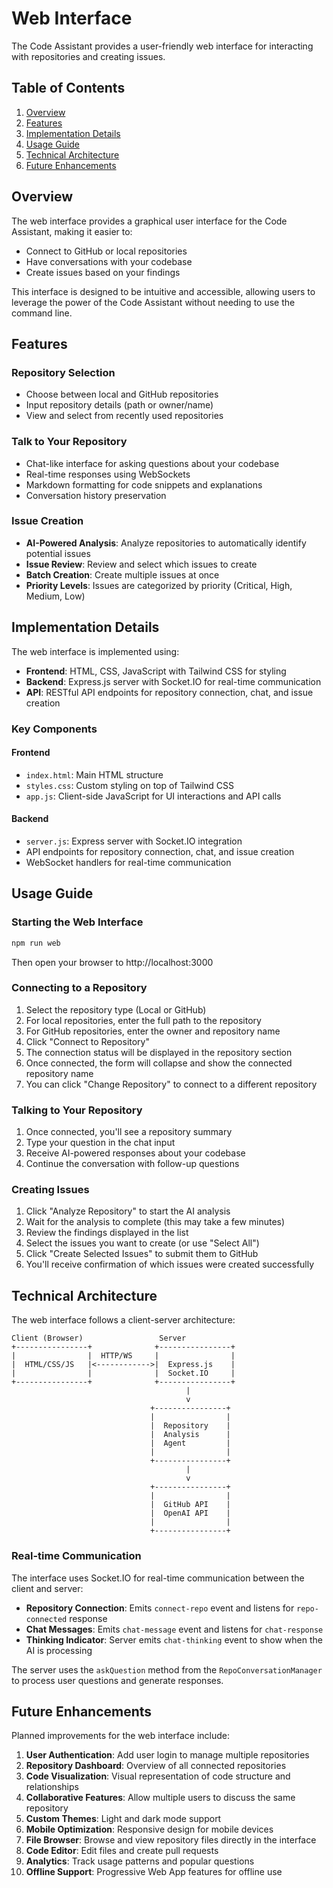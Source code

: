 # Web Interface

The Code Assistant provides a user-friendly web interface for interacting with repositories and creating issues.

## Table of Contents

1. [Overview](#overview)
2. [Features](#features)
3. [Implementation Details](#implementation-details)
4. [Usage Guide](#usage-guide)
5. [Technical Architecture](#technical-architecture)
6. [Future Enhancements](#future-enhancements)

## Overview

The web interface provides a graphical user interface for the Code Assistant, making it easier to:

- Connect to GitHub or local repositories
- Have conversations with your codebase
- Create issues based on your findings

This interface is designed to be intuitive and accessible, allowing users to leverage the power of the Code Assistant without needing to use the command line.

## Features

### Repository Selection

- Choose between local and GitHub repositories
- Input repository details (path or owner/name)
- View and select from recently used repositories

### Talk to Your Repository

- Chat-like interface for asking questions about your codebase
- Real-time responses using WebSockets
- Markdown formatting for code snippets and explanations
- Conversation history preservation

### Issue Creation

- **AI-Powered Analysis**: Analyze repositories to automatically identify potential issues
- **Issue Review**: Review and select which issues to create
- **Batch Creation**: Create multiple issues at once
- **Priority Levels**: Issues are categorized by priority (Critical, High, Medium, Low)

## Implementation Details

The web interface is implemented using:

- **Frontend**: HTML, CSS, JavaScript with Tailwind CSS for styling
- **Backend**: Express.js server with Socket.IO for real-time communication
- **API**: RESTful API endpoints for repository connection, chat, and issue creation

### Key Components

#### Frontend

- `index.html`: Main HTML structure
- `styles.css`: Custom styling on top of Tailwind CSS
- `app.js`: Client-side JavaScript for UI interactions and API calls

#### Backend

- `server.js`: Express server with Socket.IO integration
- API endpoints for repository connection, chat, and issue creation
- WebSocket handlers for real-time communication

## Usage Guide

### Starting the Web Interface

```bash
npm run web
```

Then open your browser to http://localhost:3000

### Connecting to a Repository

1. Select the repository type (Local or GitHub)
2. For local repositories, enter the full path to the repository
3. For GitHub repositories, enter the owner and repository name
4. Click "Connect to Repository"
5. The connection status will be displayed in the repository section
6. Once connected, the form will collapse and show the connected repository name
7. You can click "Change Repository" to connect to a different repository

### Talking to Your Repository

1. Once connected, you'll see a repository summary
2. Type your question in the chat input
3. Receive AI-powered responses about your codebase
4. Continue the conversation with follow-up questions

### Creating Issues

1. Click "Analyze Repository" to start the AI analysis
2. Wait for the analysis to complete (this may take a few minutes)
3. Review the findings displayed in the list
4. Select the issues you want to create (or use "Select All")
5. Click "Create Selected Issues" to submit them to GitHub
6. You'll receive confirmation of which issues were created successfully

## Technical Architecture

The web interface follows a client-server architecture:

```
Client (Browser)                 Server
+----------------+              +----------------+
|                |  HTTP/WS     |                |
|  HTML/CSS/JS   |<------------>|  Express.js    |
|                |              |  Socket.IO     |
+----------------+              +----------------+
                                       |
                                       v
                               +----------------+
                               |                |
                               |  Repository    |
                               |  Analysis      |
                               |  Agent         |
                               |                |
                               +----------------+
                                       |
                                       v
                               +----------------+
                               |                |
                               |  GitHub API    |
                               |  OpenAI API    |
                               |                |
                               +----------------+
```

### Real-time Communication

The interface uses Socket.IO for real-time communication between the client and server:

- **Repository Connection**: Emits `connect-repo` event and listens for `repo-connected` response
- **Chat Messages**: Emits `chat-message` event and listens for `chat-response`
- **Thinking Indicator**: Server emits `chat-thinking` event to show when the AI is processing

The server uses the `askQuestion` method from the `RepoConversationManager` to process user questions and generate responses.

## Future Enhancements

Planned improvements for the web interface include:

1. **User Authentication**: Add user login to manage multiple repositories
2. **Repository Dashboard**: Overview of all connected repositories
3. **Code Visualization**: Visual representation of code structure and relationships
4. **Collaborative Features**: Allow multiple users to discuss the same repository
5. **Custom Themes**: Light and dark mode support
6. **Mobile Optimization**: Responsive design for mobile devices
7. **File Browser**: Browse and view repository files directly in the interface
8. **Code Editor**: Edit files and create pull requests
9. **Analytics**: Track usage patterns and popular questions
10. **Offline Support**: Progressive Web App features for offline use
